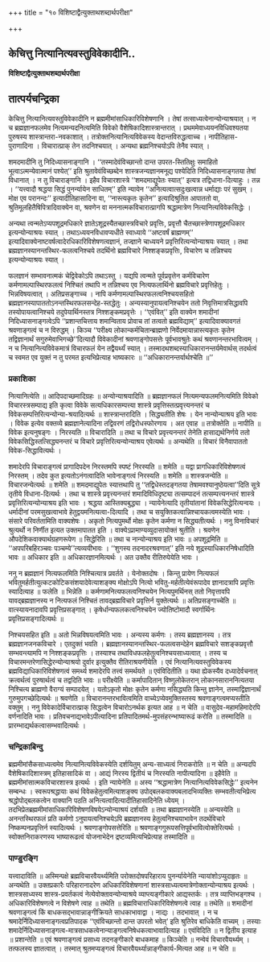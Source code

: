 +++
title = "१० विशिष्टाद्वैत्युक्ताथशब्दार्थपरीक्षा"

+++


## केचित्तु नित्यानित्यवस्तुविवेकादीनि..

**विशिष्टाद्वैत्युक्ताथशब्दार्थपरीक्षा**

## **तात्पर्यचन्द्रिका**

केचित्तु नित्यानित्यवस्तुविवेकादीनि न ब्रह्ममीमांसाधिकारिविशेषणानि । तेषां तत्साध्यत्वेनान्योन्याश्रयात् । न च ब्रह्मज्ञानफलमेव नित्यमन्यदनित्यमिति विवेको वैशेषिकादिशास्त्रान्तरात् । प्रथममेवाध्ययनविधिवश्यतया पुरुषस्य शास्त्रान्तरा-नवकाशात् । तत्रोक्तनित्यानित्यविवेकस्य वेदान्तविरुद्धत्वाच्च । नापीतिहास-पुराणादिना । विचारात्प्राक् तेन तदनिश्चयात् । अन्यथा ब्रह्मनिश्चयोऽपि तेनैव स्यात् ।

शमदमादीनि तु निदिध्यासनाङ्गानि । ‘‘तस्मादेवंविच्छान्तो दान्त उपरत-स्तितिक्षुः समाहितो भूत्वाऽत्मन्येवात्मानं पश्येत्’’ इति श्रुतावेवंविच्छब्देन शास्त्रजन्यज्ञानमनूद्य पश्येदिति निदिध्यासनाङ्गतया तेषां विधानात् । न तु विचाराङ्गानि । इहैव विचारशास्त्रे ‘‘शमदमाद्युपेतः स्यात्’’ इत्यत्र तद्विधाना-दित्याहुः । तन्न । ‘‘यत्त्वादौ श्रद्धया सिद्धं पुनर्न्यायेन साधितम्’’ इति न्यायेन ‘‘अनित्यत्वात्सदुःखत्वान्न धर्माद्याः परं सुखम् । मोक्ष एव परानन्दः’’ इत्यादीतिहासादिना वा, ‘‘नास्त्यकृतः कृतेन’’ इत्यादिश्रुतित आपाततो वा, श्रुतिमूलहितैषिपित्रादिवाक्येन वा, श्रवणेन वा मननात्मकविचारात्प्रागपि श्रद्धामात्रेण नित्यानित्यविवेकसिद्धेः ।

अन्यथा त्वन्मतेऽप्यपशूद्रमधिकारे ज्ञातेऽशूद्रस्यैतच्छास्त्रविचारे प्रवृत्तिः, प्रवृत्तौ चैतच्छास्त्रेणापशूद्रमधिकार इत्यन्योन्याश्रयः स्यात् । तथाऽध्ययनविधावप्यधीते स्वाध्याये ‘‘अष्टवर्षं ब्राह्मणम्’’ इत्यादिवाक्येनाष्टवर्षत्वादेरधिकारिविशेषणत्वज्ञानं, तज्ज्ञाने चाध्ययने प्रवृत्तिरित्यन्योन्याश्रयः स्यात् । तथा ब्रह्मज्ञानस्यानन्तस्थिर-फलत्वनिश्चये तदर्थिनो ब्रह्मविचारे निश्शङ्कप्रवृत्तिः, विचारेण च तन्निश्चय इत्यन्योन्याश्रयः स्यात् ।

फलज्ञानं सम्भावनात्मकं चेद्विवेकोऽपि तथाऽस्तु । यद्यपि त्वन्मते पूर्वप्रवृत्तेन कर्मविचारेण कर्मणामल्पास्थिरफलत्वं निश्चितं तथापि न तन्निश्चय एव नित्यफलार्थिनो ब्रह्मविचारे प्रवृत्तिहेतुः । भिन्नविषयत्वात् । अतिप्रसङ्गाच्च । नापि कर्मणामल्पास्थिरफलत्वनिश्चयसहितो ब्रह्मज्ञानस्यापाततोऽनन्तस्थिरफलसन्देह-स्तद्धेतुः । अन्यस्यानुपायत्वनिश्चयेन ततो निवृत्तिमात्रसिद्धावपि तस्योपायत्वानिश्चये तदुपेयार्थिनस्तत्र निश्शङ्कमप्रवृत्तेः । ‘‘एवंवित्’’ इति वाक्येन शमादीनां निदिध्यासनाङ्गत्वेऽपि ‘‘प्रशान्तचित्ताय शमान्विताय प्रोवाच तां तत्वतो ब्रह्मविद्याम्’’ इत्यादिवाक्यावगतं श्रवणाङ्गत्वं च न विरुद्धम् । किञ्च ‘‘परीक्ष्य लोकान्कर्मचितान्ब्राह्मणो निर्वेदमायान्नास्त्यकृतः कृतेन तद्विज्ञानार्थं सगुरुमेवाभिगच्छे’’दित्यादौ विवेकादीनां श्रवणाङ्गोपसत्तेः पूर्वभावश्रुतेः कथं श्रवणानन्तरभावित्वम् । न च नित्यानित्यविवेकमात्रं विचारफलं येन तद्वैयर्थ्यं स्यात् । तस्मादथशब्दस्याधिकारानन्तर्यमेवार्थस् तदर्थत्वं च स्वमत एव युक्तं न तु परमत इत्यभिप्रेत्याह भाष्यकारः ॥ ‘‘अधिकारानन्तर्यार्थश्चेति ॥’’

### **प्रकाशिका**

नित्यानित्येति ॥ आदिपदाच्छमादिग्रहः ॥ अन्योन्याश्रयादिति ॥ ब्रह्मज्ञानफलं नित्यमन्यफलमनित्यमिति विवेको विचारस्त्रसम्पाद्य इति कृत्वा विवेके सत्यधिकारसम्पत्त्या शास्त्रे प्रवृत्तिस्तत्प्रवृत्त्यनन्तरं च विवेकसम्पत्तिरित्यन्योन्या-श्रयादित्यर्थः ॥ शास्त्रान्तरादिति । सिद्ध्यतीति शेषः । येन नान्योन्याश्रय इति भावः । विवेक इत्येव वक्तव्ये ब्रह्मज्ञानेत्यादिना तद्विवरणं तद्विरोधस्फोरणाय । अत एवाह ॥ तत्रोक्तेति ॥ नापीति ॥ विवेक इत्यनुषङ्गः । निरस्यति ॥ विचारादिति ॥ तथा च विचारे प्रवृत्त्यनन्तरं तेनेति हासाद्यर्थनिर्णये ततो विवेकसिद्धिस्तत्सिद्ध्यनन्तरं च विचारे प्रवृत्तिरित्यन्योन्याश्रय एवेत्यर्थः ॥ अन्यथेति ॥ विचारं विनैवापाततो विवेक-सिद्धावित्यर्थः ।

शमादेरपि विचाराङ्गत्वं प्रागादिपदेन निरस्तमपि स्पष्टं निरस्यति ॥ शमेति ॥ यद्वा प्रागधिकारिविशेषणत्वं निरस्तम् । तदेव कुत इत्यतोऽनंगत्वादिति भावेनाङ्गत्वं निरस्यति ॥ शमेति ॥ शास्त्रजन्येति ॥ विचारजन्येत्यर्थः ॥ शमेति ॥ शमदमाद्युपेतः स्यात्तथापि तु ‘‘तद्विधेस्तदङ्गतया तेषामवश्यानुष्ठेयत्वा’’दिति सूत्रे तृतीये विधाना-दित्यर्थः । तथा च शास्त्रे प्रवृत्त्यनन्तरं शमादिविधिदृष्ट्या तत्सम्पादनं तत्सम्पत्त्यनन्तरं शास्त्रे प्रवृत्तिरित्यन्योन्याश्रय इति भावः । श्रद्धया आस्तिक्यबुद्ध्या । न्यायेनेत्यादि तृतीयांतानां विवेकसिद्धेरित्यन्वयः । धर्मादीनां परमसुखत्वाभावे हेतुद्वयमनित्यत्वा-दित्यादि । तथा च सयुक्तिकत्वान्निश्चायकत्वमस्येति भावः । संसारे परिवर्ततामिति वाक्यशेषः । अकृतो नित्यपुमर्थो मोक्षः कृतेन कर्मणा न सिद्ध्यतीत्यर्थः । ननु विनाविचारं श्रुत्यर्थो न निर्णीत इत्यत उक्तमापातत इति । वाक्येऽप्रामाण्यव्युदासायोक्तं श्रुतीति । श्रवणेन औपदेशिकवाक्यार्थग्रहणरूपेण ॥ सिद्धेरिति ॥ तथा च नान्योन्याश्रय इति भावः ॥ अपशूद्रमिति ॥ ‘‘अपपरिबहिरञ्चवः पञ्चम्ये’’त्यव्ययीभावः । ‘‘शुगस्य तदनादरश्रवणात्’’ इति नये शूद्रस्याधिकारनिषेधादिति भावः ॥ अधिकार इति ॥ अधिकारज्ञानमित्यर्थः । अत उक्तैव रीतिरुपेयेति भावः ।

ननु न ब्रह्मज्ञानं नित्यफलमिति निश्चित्यात्र प्रवर्तते । येनोक्तदोषः । किन्तु प्रायेण नित्यफलं भवितुमर्हतीत्युत्कटकोटिकसंशयादेवेत्याशङ्क्य मोक्षोऽपि नित्यो भवितु-मर्हतीत्येवंरूपादेव ज्ञानादत्रापि प्रवृत्तिः स्यादित्याह ॥ फलेति ॥ भिन्नेति ॥ कर्मणामनित्यफलत्वनिश्चयेन नित्यपुमर्थिनस् ततो निवृत्तावपि यावद्ब्रह्मज्ञानस्य न नित्यफलं निश्चितं तावद्ब्रह्मविचारे प्रवृत्तिर्न युक्तेत्यर्थः ॥ अतिप्रसङ्गाच्चेति ॥ वात्स्यायनादावपि प्रवृत्तिप्रसङ्गात् । कृषेर्धान्यफलकत्वनिश्चयेन ज्योतिष्टोमादौ स्वर्गार्थिनः प्रवृत्तिप्रसङ्गादित्यर्थः ॥

निश्चयसहित इति ॥ अतो भिन्नविषयत्वमिति भावः । अन्यस्य कर्मणः । तस्य ब्रह्मज्ञानस्य । तत्र ब्रह्मज्ञानजनकविचारे । एतदुक्तं भवति । ब्रह्मज्ञानस्यानन्तस्थिर-फलत्वसन्देहेन ब्रह्मविचारे सशङ्कप्रवृत्तौ सम्भवन्त्यामपि न निश्शङ्कप्रवृत्तिः । तस्याश्च तथाविधफलहेतुत्वनिश्चयसाध्यत्वात् । तस्य च विचारमन्तरेणासिद्धेरन्योन्याश्रयो दुर्वार इत्युक्तैव रीतिराश्रयणीयेति । एवं नित्यानित्यवस्तुविवेकस्य ब्रह्मविद्याधिकारिविशेषणत्वं समर्थ्य शमादेरपि तत्त्वं समर्थयते ॥ एवंविदितीति ॥ यथा ह्येकस्यैव दध्यादेर्वचनात् क्रत्वर्थत्वं पुरुषार्थत्वं च तद्वदिति भावः ॥ परीक्ष्येति ॥ कर्मापादितान् विष्णुलोकेतरान् लोकानसाराननित्यतया निश्चित्य ब्राह्मणो वैराग्यं सम्पादयेत् । यतोऽकृतो मोक्षः कृतेन कर्मणा नसिद्ध्यति किन्तु ज्ञानेन, तस्माद्विज्ञानार्थं गुरुमुपगच्छेदित्यर्थः ॥ श्रवणेति ॥ विचारानन्तरभावित्वमिति वाच्येऽप्येवमुक्तिस्तस्य श्रवणाङ्गत्वमप्यस्तीति वक्तुम् । ननु विवेकादेर्विचारात्प्राक् सिद्धत्वेन विचारोऽनर्थक इत्यत आह ॥ न चेति ॥ वासुदेव-महामहिमादेरपि वर्णनादिति भावः । प्रतिवचनाद्यभावेऽपीत्यादिना प्रतिपादितमर्थ-मुपसंहरन्भाष्यारूढं करोति ॥ तस्मादिति ॥ प्रारम्भाद्यर्थकत्वासम्भवादित्यर्थः ।

### **चन्द्रिकाबिन्दु**

ब्रह्ममीमांसैकसाध्यत्वमेव नित्यानित्यविवेकस्येति दर्शयितुम् अन्य-साध्यत्वं निराकरोति ॥ न चेति ॥ अन्यदपि वैशेषिकादिशास्त्रम् इतिहासादिकं वा । आद्यं निरस्य द्वितीयं च निरस्यति नापीत्यादिना ॥ इहैवेति ॥ ब्रह्ममीमांसात्मकविचारशास्त्र इत्यर्थः । इति न्यायेनेति ॥ अस्य ‘‘श्रद्धामात्रेण नित्यानित्यविवेकसिद्धेः’’ इत्यनेन सम्बन्धः । स्वरूपश्रद्धायाः कथं विवेकहेतुत्वमित्याशङ्क्य उपोद्बलकवाक्यबलादभिव्यक्तिः सम्भवतीत्यभिप्रेत्य श्रद्धोपोद्बलकत्वेन वाक्यानि पठति अनित्यत्वादित्यादीतिहासादिनेति ध्येयम् । तदभिप्रेतब्रह्ममीमांसाधिकारिविशेषणविषयेऽन्योन्याश्रयं दर्शयति ॥ तथा ब्रह्मज्ञानस्येति ॥ अन्यस्येति ॥ अनन्तस्थिरफलं प्रति कर्मणो ऽनुपायत्वनिश्चयेऽपि ब्रह्मज्ञानस्य हेतुत्वनिश्चयाभावेन तदर्थविचारे निष्कम्पनप्रवृत्तिर्न स्यादित्यर्थः । श्रवणाङ्गोपसत्तेरिति ॥ श्रवणाङ्गगुरूपसत्तिपूर्वभावित्वोक्तेरित्यर्थः । स्वोक्तनिराकरणस्य भाष्यारूढत्वं योजनाभेदेन द्रष्टव्यमित्यभिप्रेत्याह तस्मादिति ॥

### **पाण्डुरङ्गि**

यत्त्वादाविति ॥ अस्मिन्पक्षे ब्रह्मविचारवैयर्थ्यमिति परोक्तदोषपरिहाराय पुनर्न्यायेनेति न्यायांशोऽप्युदाहृतः ॥ अन्यथेति ॥ उक्तप्रकारैः परिहारानादरेण अधिकारिविशेषणानां शास्त्रसाध्यत्वमात्रेणोक्तान्योन्याश्रय इत्यर्थः । शास्त्रसाध्यस्य शास्त्र-प्रवर्तकत्वं नेत्येवोक्तावन्योन्याश्रये व्याप्त्यङ्गीकारे आद्यस्तर्कः । तत्र व्याप्तिभङ्गश्च । अधिकारिविशेषणत्वे न विशेषणे त्वाह ॥ तथेति ॥ ब्रह्मविचाराधिकारिविशेषणत्वे त्वाह ॥ तथेति ॥ शमादीनां श्रवणाङ्गत्वं किं बाधकसद्भावान्नाङ्गीक्रियते साधकाभावाद्वा । नाद्यः । तदभावात् । न च श्रमादेर्निदिध्यासनाङ्गत्वप्रतिपादक ‘‘एवंविच्छान्तो दान्त उपरतो भवेत्’ इति श्रुतिरेव बाधिकेति वाच्यम् । तस्याः शमादेर्निदिध्यासनाङ्गत्व-मात्रसाधकत्वेनान्याङ्गत्वनिषेधकत्वाभावादित्याह ॥ एवंविदिति ॥ न द्वितीय इत्याह ॥ प्रशान्तेति ॥ एवं श्रवणाङ्गत्वं प्रसाध्य तदनङ्गीकारे बाधकमाह ॥ किञ्चेति ॥ नन्वेवं विचारवैयर्थ्यम् । तत्फलस्य ज्ञातत्वात् । तस्मात् श्रुतमप्यङ्गत्वं विचारवैयर्थ्यान्नाङ्गीकार्य-मित्यत आह ॥ न चेति ॥

